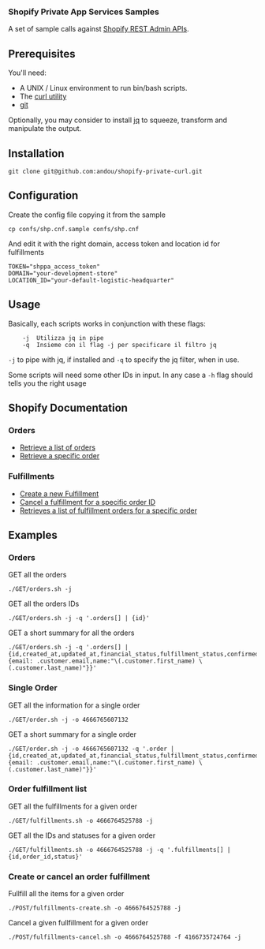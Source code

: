 ### Shopify Private App Services Samples

A set of sample calls against [Shopify REST Admin APIs](https://shopify.dev/api/admin-rest).

## Prerequisites
You'll need:
- A UNIX / Linux environment to run bin/bash scripts.
- The [curl utility](https://curl.se/)
- [git](https://git-scm.com/)

Optionally, you may consider to install [jq](https://stedolan.github.io/jq/) to squeeze, transform and manipulate the output.

## Installation

```
git clone git@github.com:andou/shopify-private-curl.git
```

## Configuration

Create the config file copying it from the sample
```
cp confs/shp.cnf.sample confs/shp.cnf
```
And edit it with the right domain, access token and location id for fulfillments
```
TOKEN="shppa_access_token"
DOMAIN="your-development-store"
LOCATION_ID="your-default-logistic-headquarter"
```

## Usage
Basically, each scripts works in conjunction with these flags:
```
    -j  Utilizza jq in pipe
    -q  Insieme con il flag -j per specificare il filtro jq
```
`-j` to pipe with jq, if installed and `-q` to specify the jq filter, when in use.

Some scripts will need some other IDs in input. In any case a `-h` flag should tells you the right usage

## Shopify Documentation

### Orders
- [Retrieve a list of orders](https://shopify.dev/api/admin-rest/2021-10/resources/order#[get]/admin/api/2021-10/orders.json?status=any)
- [Retrieve a specific order](https://shopify.dev/api/admin-rest/2021-10/resources/order#[get]/admin/api/2021-10/orders/{order_id}.json)

### Fulfillments
- [Create a new Fulfillment](https://shopify.dev/api/admin-rest/2021-10/resources/fulfillment#[post]/admin/api/2021-10/orders/{order_id}/fulfillments.json)
- [Cancel a fulfillment for a specific order ID](https://shopify.dev/api/admin-rest/2021-10/resources/fulfillment#[post]/admin/api/2021-10/orders/{order_id}/fulfillments/{fulfillment_id}/cancel.json)
- [Retrieves a list of fulfillment orders for a specific order](https://shopify.dev/api/admin-rest/2021-10/resources/fulfillmentorder#[get]/admin/api/2021-10/orders/{order_id}/fulfillment_orders.json)

## Examples

### Orders
GET all the orders
```
./GET/orders.sh -j
```

GET all the orders IDs
```
./GET/orders.sh -j -q '.orders[] | {id}'
```

GET a short summary for all the orders
```
./GET/orders.sh -j -q '.orders[] | {id,created_at,updated_at,financial_status,fulfillment_status,confirmed,closed_at,total_price,currency,customer:{email: .customer.email,name:"\(.customer.first_name) \(.customer.last_name)"}}'
```

### Single Order
GET all the information for a single order
```
./GET/order.sh -j -o 4666765607132
```

GET a short summary for a single order
```
./GET/order.sh -j -o 4666765607132 -q '.order | {id,created_at,updated_at,financial_status,fulfillment_status,confirmed,closed_at,total_price,currency,customer:{email: .customer.email,name:"\(.customer.first_name) \(.customer.last_name)"}}'
```

### Order fulfillment list
GET all the fulfillments for a given order
```
./GET/fulfillments.sh -o 4666764525788 -j
```
GET all the IDs and statuses for a given order
```
./GET/fulfillments.sh -o 4666764525788 -j -q '.fulfillments[] | {id,order_id,status}'
```

### Create or cancel an order fulfillment
Fullfill all the items for a given order
```
./POST/fulfillments-create.sh -o 4666764525788 -j
```
Cancel a given fullfillment for a given order
```
./POST/fulfillments-cancel.sh -o 4666764525788 -f 4166735724764 -j
```
